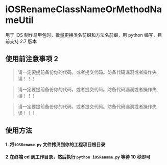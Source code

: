 # iOSRenameClassNameOrMethodNameUtil

用于 iOS 制作马甲包时，批量更换类名前缀和方法名前缀，用 python 编写，目前支持 2.7 版本

## 使用前注意事项 2

> 请一定要提前备份你的代码，或者提交代码。防备代码漏洞或者操作失误！！！

> 请一定要提前备份你的代码，或者提交代码。防备代码漏洞或者操作失误！！！

> 请一定要提前备份你的代码，或者提交代码。防备代码漏洞或者操作失误！！！

## 使用方法

#### 1. 将`iOSRename.py` 文件拷贝到你的工程项目根目录

#### 2.在终端 cd 到工作目录，然后执行 `python iOSRename.py` 等待 10 秒即可
